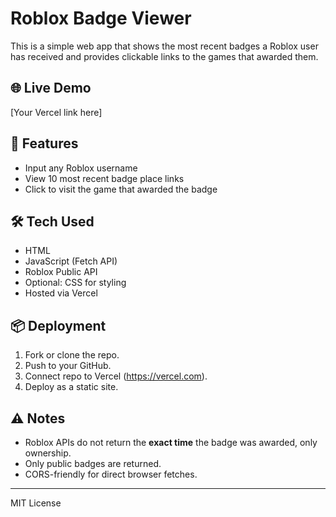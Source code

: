 # Roblox Badge Viewer

This is a simple web app that shows the most recent badges a Roblox user has received and provides clickable links to the games that awarded them.

## 🌐 Live Demo

[Your Vercel link here]

## 🚀 Features

- Input any Roblox username
- View 10 most recent badge place links
- Click to visit the game that awarded the badge

## 🛠 Tech Used

- HTML
- JavaScript (Fetch API)
- Roblox Public API
- Optional: CSS for styling
- Hosted via Vercel

## 📦 Deployment

1. Fork or clone the repo.
2. Push to your GitHub.
3. Connect repo to Vercel (https://vercel.com).
4. Deploy as a static site.

## ⚠️ Notes

- Roblox APIs do not return the **exact time** the badge was awarded, only ownership.
- Only public badges are returned.
- CORS-friendly for direct browser fetches.

---

MIT License

